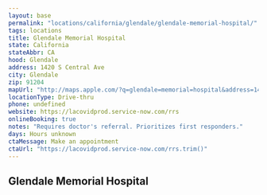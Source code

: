 ```yaml
---
layout: base
permalink: "locations/california/glendale/glendale-memorial-hospital/"
tags: locations
title: Glendale Memorial Hospital
state: California
stateAbbr: CA
hood: Glendale
address: 1420 S Central Ave
city: Glendale
zip: 91204
mapUrl: "http://maps.apple.com/?q=glendale=memorial=hospital&address=1420+s+central+ave,glendale,california,91204"
locationType: Drive-thru
phone: undefined
website: https://lacovidprod.service-now.com/rrs
onlineBooking: true
notes: "Requires doctor's referral. Prioritizes first responders."
days: Hours unknown
ctaMessage: Make an appointment
ctaUrl: "https://lacovidprod.service-now.com/rrs.trim()"
---
```

## Glendale Memorial Hospital